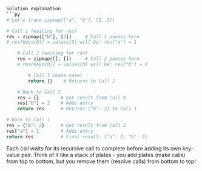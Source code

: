 ```py
Solution explanation
```py
# Let's trace zipmap(["a", "b"], [1, 2])

# Call 1 (waiting for res)
res = zipmap(["b"], [2])     # Call 1 pauses here
# res[keys[0]] = values[0] will be: res["a"] = 1

    # Call 2 (waiting for res)
    res = zipmap([], [])     # Call 2 pauses here
    # res[keys[0]] = values[0] will be: res["b"] = 2

        # Call 3 (base case)
        return {}    # Returns to Call 2

    # Back to Call 2
    res = {}        # Got result from Call 3
    res["b"] = 2    # Adds entry
    return res      # Returns {"b": 2} to Call 1

# Back to Call 1
res = {"b": 2}      # Got result from Call 2
res["a"] = 1        # Adds entry
return res          # Final result: {"a": 1, "b": 2}
```
Each call waits for its recursive call to complete before adding its own key-value pair. Think of it like a stack of plates - you add plates (make calls) from top to bottom, but you remove them (resolve calls) from bottom to top!